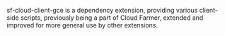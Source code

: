 sf-cloud-client-gce is a dependency extension, providing various
client-side scripts, previously being a part of Cloud Farmer,
extended and improved for more general use by other extensions.
